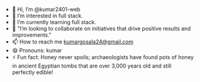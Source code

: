 - 👋 Hi, I’m @kumar2401-web
- 👀 I’m interested in full stack.
- 🌱 I’m currently learning full stack.
- 💞️ "I’m looking to collaborate on initiatives that drive positive results and improvements."
- 📫 How to reach me kumargosala24@gmail.com
- 😄 Pronouns: kumar
- ⚡ Fun fact: Honey never spoils; archaeologists have found pots of honey in ancient Egyptian tombs that are over 3,000 years old and still perfectly edible!


<!---
kumar2401-web/kumar2401-web is a ✨ special ✨ repository because its `README.md` (this file) appears on your GitHub profile.
You can click the Preview link to take a look at your changes.
--->
